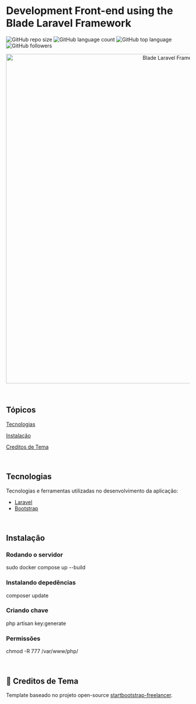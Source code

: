 # Development Front-end using the Blade Laravel Framework

![GitHub repo size](https://img.shields.io/github/repo-size/savio-2-lopes/Front-end-Blade-Laravel-Framework)
![GitHub language count](https://img.shields.io/github/languages/count/savio-2-lopes/Front-end-Blade-Laravel-Framework)
![GitHub top language](https://img.shields.io/github/languages/top/savio-2-lopes/Front-end-Blade-Laravel-Framework)
![GitHub followers](https://img.shields.io/github/followers/savio-2-lopes?label=Follow&style=social)


<p align="center">
    <img alt="Blade Laravel Framework" title="Blade Laravel Framework" src="../.github/framework-blade-laravel.gif" width="900px" />
</p>


<br>

## Tópicos

[Tecnologias](#tecnologias)

[Instalação](#instalacao)

[Creditos de Tema](#creditos-de-tema)

<br>

## Tecnologias

Tecnologias e ferramentas utilizadas no desenvolvimento da aplicação:

- [Laravel](https://laravel.com/)
- [Bootstrap](https://getbootstrap.com/)

<br>

## Instalação

### Rodando o servidor
sudo docker compose up --build

### Instalando depedências
composer update

### Criando chave
php artisan key:generate

### Permissões
chmod -R 777 /var/www/php/ 

<br>

## 💜 Creditos de Tema

Template baseado no projeto open-source [startbootstrap-freelancer](https://github.com/startbootstrap/startbootstrap-freelancer).
